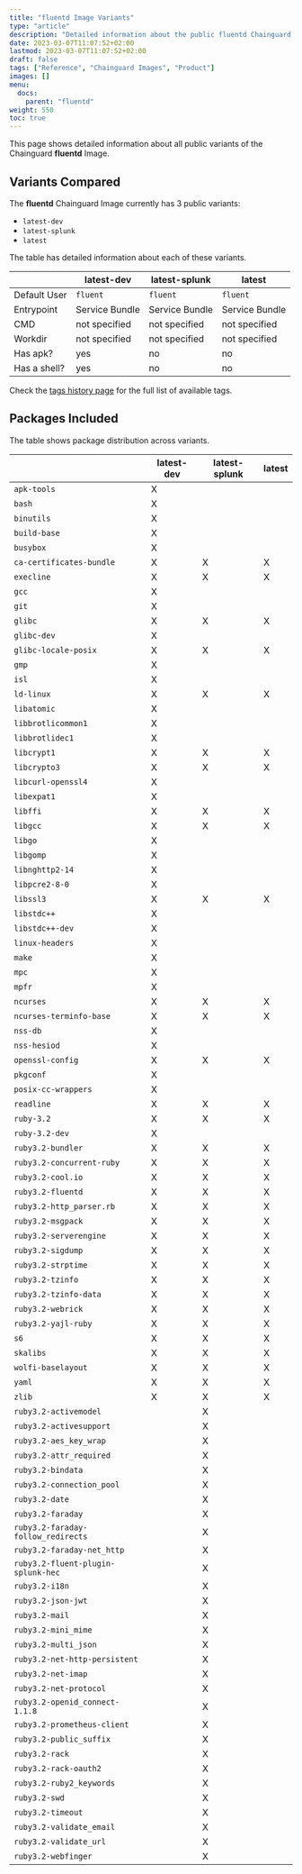```yaml
---
title: "fluentd Image Variants"
type: "article"
description: "Detailed information about the public fluentd Chainguard Image variants"
date: 2023-03-07T11:07:52+02:00
lastmod: 2023-03-07T11:07:52+02:00
draft: false
tags: ["Reference", "Chainguard Images", "Product"]
images: []
menu:
  docs:
    parent: "fluentd"
weight: 550
toc: true
---
```


This page shows detailed information about all public variants of the Chainguard **fluentd** Image.

## Variants Compared
The **fluentd** Chainguard Image currently has 3 public variants: 

- `latest-dev`
- `latest-splunk`
- `latest`

The table has detailed information about each of these variants.

|              | latest-dev     | latest-splunk  | latest         |
|--------------|----------------|----------------|----------------|
| Default User | `fluent`       | `fluent`       | `fluent`       |
| Entrypoint   | Service Bundle | Service Bundle | Service Bundle |
| CMD          | not specified  | not specified  | not specified  |
| Workdir      | not specified  | not specified  | not specified  |
| Has apk?     | yes            | no             | no             |
| Has a shell? | yes            | no             | no             |

Check the [tags history page](/chainguard/chainguard-images/reference/fluentd/tags_history/) for the full list of available tags.

## Packages Included
The table shows package distribution across variants.

|                                    | latest-dev | latest-splunk | latest |
|------------------------------------|------------|---------------|--------|
| `apk-tools`                        | X          |               |        |
| `bash`                             | X          |               |        |
| `binutils`                         | X          |               |        |
| `build-base`                       | X          |               |        |
| `busybox`                          | X          |               |        |
| `ca-certificates-bundle`           | X          | X             | X      |
| `execline`                         | X          | X             | X      |
| `gcc`                              | X          |               |        |
| `git`                              | X          |               |        |
| `glibc`                            | X          | X             | X      |
| `glibc-dev`                        | X          |               |        |
| `glibc-locale-posix`               | X          | X             | X      |
| `gmp`                              | X          |               |        |
| `isl`                              | X          |               |        |
| `ld-linux`                         | X          | X             | X      |
| `libatomic`                        | X          |               |        |
| `libbrotlicommon1`                 | X          |               |        |
| `libbrotlidec1`                    | X          |               |        |
| `libcrypt1`                        | X          | X             | X      |
| `libcrypto3`                       | X          | X             | X      |
| `libcurl-openssl4`                 | X          |               |        |
| `libexpat1`                        | X          |               |        |
| `libffi`                           | X          | X             | X      |
| `libgcc`                           | X          | X             | X      |
| `libgo`                            | X          |               |        |
| `libgomp`                          | X          |               |        |
| `libnghttp2-14`                    | X          |               |        |
| `libpcre2-8-0`                     | X          |               |        |
| `libssl3`                          | X          | X             | X      |
| `libstdc++`                        | X          |               |        |
| `libstdc++-dev`                    | X          |               |        |
| `linux-headers`                    | X          |               |        |
| `make`                             | X          |               |        |
| `mpc`                              | X          |               |        |
| `mpfr`                             | X          |               |        |
| `ncurses`                          | X          | X             | X      |
| `ncurses-terminfo-base`            | X          | X             | X      |
| `nss-db`                           | X          |               |        |
| `nss-hesiod`                       | X          |               |        |
| `openssl-config`                   | X          | X             | X      |
| `pkgconf`                          | X          |               |        |
| `posix-cc-wrappers`                | X          |               |        |
| `readline`                         | X          | X             | X      |
| `ruby-3.2`                         | X          | X             | X      |
| `ruby-3.2-dev`                     | X          |               |        |
| `ruby3.2-bundler`                  | X          | X             | X      |
| `ruby3.2-concurrent-ruby`          | X          | X             | X      |
| `ruby3.2-cool.io`                  | X          | X             | X      |
| `ruby3.2-fluentd`                  | X          | X             | X      |
| `ruby3.2-http_parser.rb`           | X          | X             | X      |
| `ruby3.2-msgpack`                  | X          | X             | X      |
| `ruby3.2-serverengine`             | X          | X             | X      |
| `ruby3.2-sigdump`                  | X          | X             | X      |
| `ruby3.2-strptime`                 | X          | X             | X      |
| `ruby3.2-tzinfo`                   | X          | X             | X      |
| `ruby3.2-tzinfo-data`              | X          | X             | X      |
| `ruby3.2-webrick`                  | X          | X             | X      |
| `ruby3.2-yajl-ruby`                | X          | X             | X      |
| `s6`                               | X          | X             | X      |
| `skalibs`                          | X          | X             | X      |
| `wolfi-baselayout`                 | X          | X             | X      |
| `yaml`                             | X          | X             | X      |
| `zlib`                             | X          | X             | X      |
| `ruby3.2-activemodel`              |            | X             |        |
| `ruby3.2-activesupport`            |            | X             |        |
| `ruby3.2-aes_key_wrap`             |            | X             |        |
| `ruby3.2-attr_required`            |            | X             |        |
| `ruby3.2-bindata`                  |            | X             |        |
| `ruby3.2-connection_pool`          |            | X             |        |
| `ruby3.2-date`                     |            | X             |        |
| `ruby3.2-faraday`                  |            | X             |        |
| `ruby3.2-faraday-follow_redirects` |            | X             |        |
| `ruby3.2-faraday-net_http`         |            | X             |        |
| `ruby3.2-fluent-plugin-splunk-hec` |            | X             |        |
| `ruby3.2-i18n`                     |            | X             |        |
| `ruby3.2-json-jwt`                 |            | X             |        |
| `ruby3.2-mail`                     |            | X             |        |
| `ruby3.2-mini_mime`                |            | X             |        |
| `ruby3.2-multi_json`               |            | X             |        |
| `ruby3.2-net-http-persistent`      |            | X             |        |
| `ruby3.2-net-imap`                 |            | X             |        |
| `ruby3.2-net-protocol`             |            | X             |        |
| `ruby3.2-openid_connect-1.1.8`     |            | X             |        |
| `ruby3.2-prometheus-client`        |            | X             |        |
| `ruby3.2-public_suffix`            |            | X             |        |
| `ruby3.2-rack`                     |            | X             |        |
| `ruby3.2-rack-oauth2`              |            | X             |        |
| `ruby3.2-ruby2_keywords`           |            | X             |        |
| `ruby3.2-swd`                      |            | X             |        |
| `ruby3.2-timeout`                  |            | X             |        |
| `ruby3.2-validate_email`           |            | X             |        |
| `ruby3.2-validate_url`             |            | X             |        |
| `ruby3.2-webfinger`                |            | X             |        |
